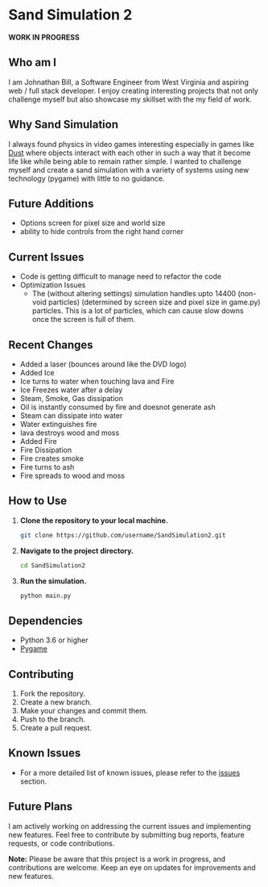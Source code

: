 # Sand Simulation 2

**WORK IN PROGRESS**
## Who am I
I am Johnathan Bill, a Software Engineer from West Virginia and aspiring web / full stack developer. I enjoy creating interesting projects that not only challenge myself but also showcase my skillset with the my field of work.

## Why Sand Simulation
I always found physics in video games interesting especially in games like <a href="https://dan-ball.jp/en/javagame/dust/" target="_blank">Dust</a> where objects interact with each other in such a way that it become life like while being able to remain rather simple. I wanted to challenge myself and create a sand simulation with a variety of systems using new technology (pygame) with little to no guidance.


## Future Additions
- Options screen for pixel size and world size
- ability to hide controls from the right hand corner
## Current Issues
- Code is getting difficult to manage need to refactor the code
- Optimization Issues
    - The (without altering settings) simulation handles upto  14400 (non-void particles) (determined by screen size and pixel size in game.py) particles. This is a lot of particles, which can cause slow downs once the screen is full of them.
## Recent Changes
- Added a laser (bounces around like the DVD logo)
- Added Ice
- Ice turns to water when touching lava and Fire
- Ice Freezes water after a delay
- Steam, Smoke, Gas dissipation
- Oil is instantly consumed by fire and doesnot generate ash
- Steam can dissipate into water
- Water extinguishes fire
- lava destroys wood and moss
- Added Fire
- Fire Dissipation
- Fire creates smoke
- Fire turns to ash
- Fire spreads to wood and moss
## How to Use
1. **Clone the repository to your local machine.**
    ```bash
    git clone https://github.com/username/SandSimulation2.git
    ```

2. **Navigate to the project directory.**
    ```bash
    cd SandSimulation2
    ```

3. **Run the simulation.**
    ```bash
    python main.py
    ```

## Dependencies
- Python 3.6 or higher
- [Pygame](https://www.pygame.org/)

## Contributing
1. Fork the repository.
2. Create a new branch.
3. Make your changes and commit them.
4. Push to the branch.
5. Create a pull request.

## Known Issues
- For a more detailed list of known issues, please refer to the [issues](https://github.com/username/SandSimulation2/issues) section.

## Future Plans
I am actively working on addressing the current issues and implementing new features. Feel free to contribute by submitting bug reports, feature requests, or code contributions.


**Note:** Please be aware that this project is a work in progress, and contributions are welcome. Keep an eye on updates for improvements and new features.
